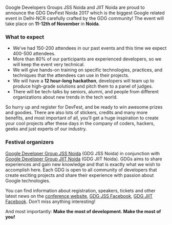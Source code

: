 Google Developers Groups JSS Noida and JIIT Noida are proud to announce the  GDG DevFest Noida 2017 which is the biggest Google related event in Delhi-NCR carefully crafted by the GDG community! The event will take place on **11-12th of November** in **Noida**.

### What to expect

* We’ve had 150-200 attendees in our past events and this time we expect 400-500 attendees.
* More than 80% of our participants are experienced developers, so we will keep the event very technical.
* We will give hands-on training on specific technologies, practices, and techniques that the attendees can use in their projects. 
* We will have a **12 hour-long hackathon**, developers will team up to produce high-grade solutions and pitch them to a panel of judges.
* There will be tech-talks by seniors, alumni, and people from different organizations about new trends in the tech world.

So hurry up and register for DevFest, and be ready to win awesome prizes and goodies. There are also lots of stickers, credits and many more benefits, and most important of all, you’ll get a huge inspiration to create your cool projects after these days in the company of coders, hackers, geeks and just experts of our industry.

### Festival organizers

[Google Developer Group JSS Noida](http://gdgjss.in/) (GDG JSS Noida) in conjunction with [Google Developer Group JIIT Noida](https://www.facebook.com/gdgjiitnoida/) (GDG JIIT Noida). GDGs aims to share experiences and gain new knowledge and that is exactly what we wish to accomplish here. Each GDG is open to all community of developers that create exciting projects and share their experience with passion about Google technologies.



You can find information about registration, speakers, tickets and other latest news on the [conference website](http://devfest.gdgjss.in/), [GDG JSS Facebook](https://facebook.com/GDGJSS), [GDG JIIT Facebook](https://facebook.com/gdgjiitnoida). Don’t miss anything interesting!

And most importantly: **Make the most of development. Make the most of you!**
